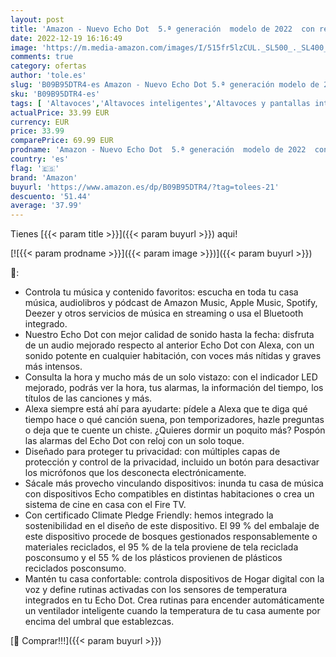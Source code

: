 ```yaml
---
layout: post
title: 'Amazon - Nuevo Echo Dot  5.ª generación  modelo de 2022  con reloj | Altavoz inteligente con reloj y Alexa | Blanco'
date: 2022-12-19 16:16:49
image: 'https://m.media-amazon.com/images/I/515fr5lzCUL._SL500_._SL400_.jpg'
comments: true
category: ofertas
author: 'tole.es'
slug: 'B09B95DTR4-es Amazon - Nuevo Echo Dot 5.ª generación modelo de 2022 con...'
sku: 'B09B95DTR4-es'
tags: [ 'Altavoces','Altavoces inteligentes','Altavoces y pantallas inteligentes Echo','Dispositivos Amazon','Dispositivos Amazon y Accesorios','Electrónica','Equipos de audio y Hi-Fi','alexa','amazon','🇪🇸', ]
actualPrice: 33.99 EUR
currency: EUR
price: 33.99
comparePrice: 69.99 EUR
prodname: 'Amazon - Nuevo Echo Dot  5.ª generación  modelo de 2022  con reloj | Altavoz inteligente con reloj y Alexa | Blanco'
country: 'es'
flag: '🇪🇸'
brand: 'Amazon'
buyurl: 'https://www.amazon.es/dp/B09B95DTR4/?tag=tolees-21'
descuento: '51.44'
average: '37.99'
---
```


Tienes [{{< param title >}}]({{< param buyurl >}}) aqui!

[![{{< param prodname >}}]({{< param image >}})]({{< param buyurl >}})

🔎:

- Controla tu música y contenido favoritos: escucha en toda tu casa música, audiolibros y pódcast de Amazon Music, Apple Music, Spotify, Deezer y otros servicios de música en streaming o usa el Bluetooth integrado.
- Nuestro Echo Dot con mejor calidad de sonido hasta la fecha: disfruta de un audio mejorado respecto al anterior Echo Dot con Alexa, con un sonido potente en cualquier habitación, con voces más nítidas y graves más intensos.
- Consulta la hora y mucho más de un solo vistazo: con el indicador LED mejorado, podrás ver la hora, tus alarmas, la información del tiempo, los títulos de las canciones y más.
- Alexa siempre está ahí para ayudarte: pídele a Alexa que te diga qué tiempo hace o qué canción suena, pon temporizadores, hazle preguntas o deja que te cuente un chiste. ¿Quieres dormir un poquito más? Pospón las alarmas del Echo Dot con reloj con un solo toque.
- Diseñado para proteger tu privacidad: con múltiples capas de protección y control de la privacidad, incluido un botón para desactivar los micrófonos que los desconecta electrónicamente.
- Sácale más provecho vinculando dispositivos: inunda tu casa de música con dispositivos Echo compatibles en distintas habitaciones o crea un sistema de cine en casa con el Fire TV.
- Con certificado Climate Pledge Friendly: hemos integrado la sostenibilidad en el diseño de este dispositivo. El 99 % del embalaje de este dispositivo procede de bosques gestionados responsablemente o materiales reciclados, el 95 % de la tela proviene de tela reciclada posconsumo y el 55 % de los plásticos provienen de plásticos reciclados posconsumo.
- Mantén tu casa confortable: controla dispositivos de Hogar digital con la voz y define rutinas activadas con los sensores de temperatura integrados en tu Echo Dot. Crea rutinas para encender automáticamente un ventilador inteligente cuando la temperatura de tu casa aumente por encima del umbral que establezcas.

[🛒 Comprar!!!]({{< param buyurl >}})
